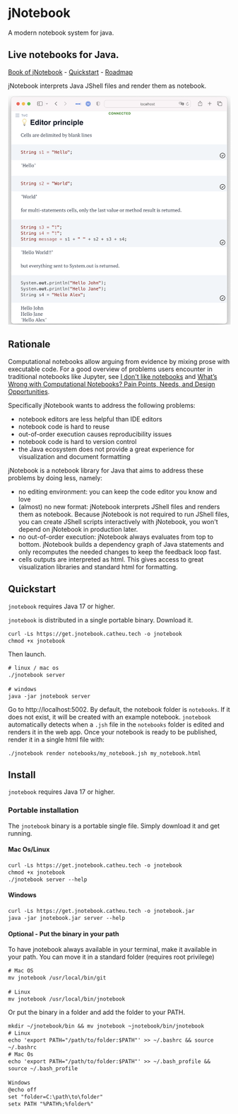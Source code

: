 # jNotebook
A modern notebook system for java.
## Live notebooks for Java.   

[Book of jNotebook](https://jnotebook.catheu.tech/) - [Quickstart](#quickstart) - [Roadmap](https://github.com/cyrilou242/jnotebook/discussions/1)

jNotebook interprets Java JShell files and render them as notebook.

![readme_screenshot.png](./assets/readme_screenshot.png)

## Rationale

Computational notebooks allow arguing from evidence by mixing prose with executable code. For a good overview of problems users encounter in traditional notebooks like Jupyter, see [I don't like notebooks](https://www.youtube.com/watch?v=7jiPeIFXb6U) and [What’s Wrong with Computational Notebooks? Pain Points, Needs, and Design Opportunities](https://austinhenley.com/pubs/Chattopadhyay2020CHI_NotebookPainpoints.pdf).

Specifically jNotebook wants to address the following problems:

- notebook editors are less helpful than IDE editors
- notebook code is hard to reuse
- out-of-order execution causes reproducibility issues
- notebook code is hard to version control
- the Java ecosystem does not provide a great experience for visualization and document formatting

jNotebook is a notebook library for Java that aims to address these problems by doing less, namely:

- no editing environment: you can keep the code editor you know and love
- (almost) no new format: jNotebook interprets JShell files and renders them as notebook.
    Because jNotebook is not required to run JShell files, you can create JShell scripts interactively with jNotebook, you won't depend on jNotebook in production later.
- no out-of-order execution: jNotebook always evaluates from top to bottom. jNotebook builds a dependency graph of Java statements and only recomputes the needed changes to keep the feedback loop fast.
- cells outputs are interpreted as html. This gives access to great visualization libraries and standard html for formatting.

## Quickstart
`jnotebook` requires Java 17 or higher.

`jnotebook` is distributed in a single portable binary. Download it.
``` 
curl -Ls https://get.jnotebook.catheu.tech -o jnotebook
chmod +x jnotebook
```

Then launch.
```
# linux / mac os
./jnotebook server

# windows
java -jar jnotebook server
```

Go to http://localhost:5002.
By default, the notebook folder is `notebooks`. If it does not exist, it will be created with an example notebook.
`jnotebook` automatically detects when a `.jsh` file in the `notebooks` folder is edited
and renders it in the web app.
Once your notebook is ready to be published, render it in a single html file with:

```
./jnotebook render notebooks/my_notebook.jsh my_notebook.html
```


## Install
`jnotebook` requires Java 17 or higher.

### Portable installation
The `jnotebook` binary is a portable single file. Simply download it and get running. 

#### Mac Os/Linux
```
curl -Ls https://get.jnotebook.catheu.tech -o jnotebook
chmod +x jnotebook
./jnotebook server --help
```

#### Windows
```
curl -Ls https://get.jnotebook.catheu.tech -o jnotebook.jar
java -jar jnotebook.jar server --help
```

#### Optional - Put the binary in your path
To have jnotebook always available in your terminal, make it available in your path.
You can move it in a standard folder (requires root privilege)
```
# Mac OS
mv jnotebook /usr/local/bin/git

# Linux 
mv jnotebook /usr/local/bin/jnotebook
```

Or put the binary in a folder and add the folder to your PATH.
```
mkdir ~/jnotebook/bin && mv jnotebook ~jnotebook/bin/jnotebook
# Linux
echo 'export PATH="/path/to/folder:$PATH"' >> ~/.bashrc && source ~/.bashrc
# Mac Os
echo 'export PATH="/path/to/folder:$PATH"' >> ~/.bash_profile && source ~/.bash_profile

Windows
@echo off
set "folder=C:\path\to\folder"
setx PATH "%PATH%;%folder%"
```
